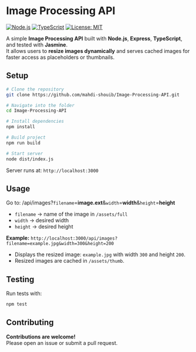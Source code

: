 # Image Processing API

[![Node.js](https://img.shields.io/badge/Node.js-14.x-green)](https://nodejs.org/)  [![TypeScript](https://img.shields.io/badge/TypeScript-5.x-3178c6)](https://www.typescriptlang.org/)  [![License: MIT](https://img.shields.io/badge/License-MIT-yellow.svg)](LICENSE)  

A simple **Image Processing API** built with **Node.js**, **Express**, **TypeScript**, and tested with **Jasmine**.  
It allows users to **resize images dynamically** and serves cached images for faster access as placeholders or thumbnails.

## Setup

```bash
# Clone the repository
git clone https://github.com/mahdi-shouib/Image-Processing-API.git

# Navigate into the folder
cd Image-Processing-API

# Install dependencies
npm install

# Build project
npm run build

# Start server
node dist/index.js
```

Server runs at:
`http://localhost:3000`

## Usage

Go to:
/api/images?`filename`=**image.ext**&`width`=**width**&`height`=**height**

- `filename` → name of the image in `/assets/full`
- `width` → desired width
- `height` → desired height

**Example:**
`http://localhost:3000/api/images?filename=example.jpg&width=300&height=200`


- Displays the resized image: `example.jpg` with width `300` and height `200`.
- Resized images are cached in `/assets/thumb`.

## Testing

Run tests with:

```bash
npm test
```

## Contributing

**Contributions are welcome!**  
Please open an issue or submit a pull request.
